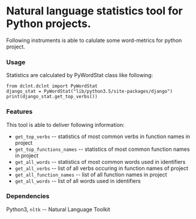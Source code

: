 # Natural language statistics tool for Python projects.
Following instruments is able to calulate some word-metrics for python project.
### Usage
Statistics are calculated by PyWordStat class like following:
```
from dclnt.dclnt import PyWordStat
django_stat = PyWordStat("lib/python3.5/site-packages/django")
print(django_stat.get_top_verbs())
```

### Features
This tool is able to deliver following information:
* `get_top_verbs` -- statistics of most common verbs in function names in project
* `get_top_functions_names` -- statistics of most common function names in project
* `get_all_words` -- statistics of most common words used in identifiers
* `get_all_verbs` -- list of all verbs occuring in function names of project
* `get_all_function_names` -- list of all function names in project
* `get_all_words` -- list of all words used in identifiers

### Dependencies
Python3, `nltk` -- Natural Language Toolkit
